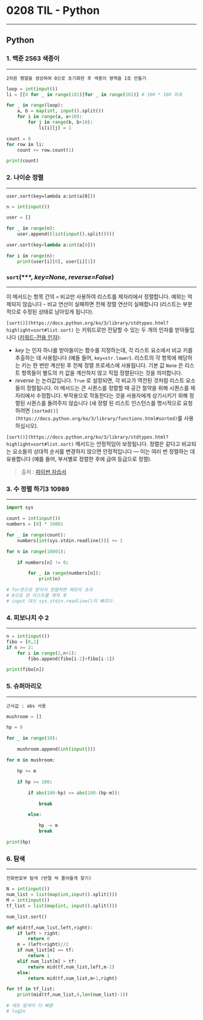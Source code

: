 # 0208 TIL - Python

---

## Python

### 1. 백준 2563 색종이

---

`2차원 행열을 생성하여 0으로 초기화한 후 색종이 영역을 1로 만들기`

```python
loop = int(input())
li = [[0 for _ in range(101)]for _ in range(101)] # 100 * 100 좌표

for _ in range(loop):
    a, b = map(int, input().split())
    for i in range(a, a+10):
        for j in range(b, b+10):
            li[i][j] = 1

count = 0
for row in li:
    count += row.count(1)

print(count)
```

### 2. **나이순 정렬**

---

`user.sort(key=lambda a:int(a[0]))`

```python
n = int(input())

user = []

for _ in range(n):
    user.append((list(input().split())))

user.sort(key=lambda a:int(a[0]))

for i in range(n):
    print(user[i][0], user[i][1])
```

### **`sort`**(***, *key=None*, *reverse=False*)

---

이 메서드는 항목 간의 `<` 비교만 사용하여 리스트를 제자리에서 정렬합니다. 예외는 억제되지 않습니다 - 비교 연산이 실패하면 전체 정렬 연산이 실패합니다 (리스트는 부분적으로 수정된 상태로 남아있게 됩니다).

`[sort()](https://docs.python.org/ko/3/library/stdtypes.html?highlight=sort#list.sort)` 는 키워드로만 전달할 수 있는 두 개의 인자를 받아들입니다 ([키워드-전용 인자](https://docs.python.org/ko/3/glossary.html#keyword-only-parameter)):

- *key* 는 인자 하나를 받아들이는 함수를 지정하는데, 각 리스트 요소에서 비교 키를 추출하는 데 사용됩니다 (예들 들어, `key=str.lower`). 리스트의 각 항목에 해당하는 키는 한 번만 계산된 후 전체 정렬 프로세스에 사용됩니다. 기본 값 `None` 은 리스트 항목들이 별도의 키 값을 계산하지 않고 직접 정렬된다는 것을 의미합니다.
- *reverse* 는 논리값입니다. `True` 로 설정되면, 각 비교가 역전된 것처럼 리스트 요소들이 정렬됩니다.
이 메서드는 큰 시퀀스를 정렬할 때 공간 절약을 위해 시퀀스를 제자리에서 수정합니다. 부작용으로 작동한다는 것을 사용자에게 상기시키기 위해 정렬된 시퀀스를 돌려주지 않습니다 (새 정렬 된 리스트 인스턴스를 명시적으로 요청하려면 `[sorted()](https://docs.python.org/ko/3/library/functions.html#sorted)`를 사용하십시오).

`[sort()](https://docs.python.org/ko/3/library/stdtypes.html?highlight=sort#list.sort)` 메서드는 안정적임이 보장됩니다. 정렬은 같다고 비교되는 요소들의 상대적 순서를 변경하지 않으면 안정적입니다 — 이는 여러 번 정렬하는 데 유용합니다 (예를 들어, 부서별로 정렬한 후에 급여 등급으로 정렬).

> 출처 : [파이썬 자습서](https://docs.python.org/ko/3/library/stdtypes.html?highlight=sort#list.sort)
> 

### 3. 수 정렬 하기3 10989

---

```python
import sys

count = int(input())
numbers = [0] * 10001

for _ in range(count):
    numbers[int(sys.stdin.readline())] += 1

for n in range(10001):

    if numbers[n] != 0:

        for _ in range(numbers[n]):
            print(n)

# for문으로 받아서 정렬하면 메모리 초과
# 0으로 된 리스트를 제작 후
# input 대신 sys.stdin.readline()이 빠르다.
```

### 4. 피보나치 수 2

---

```python
n = int(input())
fibo = [0,1]
if n >= 2:
    for i in range(2,n+1):
        fibo.append(fibo[i-2]+fibo[i-1])

print(fibo[n])
```

### 5. 슈퍼마리오

---

`근사값 : abs 사용`

```python
mushroom = []

hp = 0

for _ in range(10):

    mushroom.append(int(input()))

for m in mushroom:

    hp += m

    if hp >= 100:

        if abs(100-hp) <= abs(100-(hp-m)):

            break

        else:

            hp -= m
            break

print(hp)
```

### 6. 탐색

---

`전화번호부 탐색 (반절 씩 줄어들게 찾기)`

```python
N = int(input())
num_list = list(map(int,input().split()))
M = int(input())
tf_list = list(map(int, input().split()))

num_list.sort()

def mid(tf,num_list,left,right):
    if left > right:
        return 0
    m = (left+right)//2
    if num_list[m] == tf:
        return 1
    elif num_list[m] > tf:
        return mid(tf,num_list,left,m-1)
    else:
        return mid(tf,num_list,m+1,right)

for tf in tf_list:
    print(mid(tf,num_list,0,len(num_list)-1))

# 세트 탐색이 더 빠름
# log2n
```
